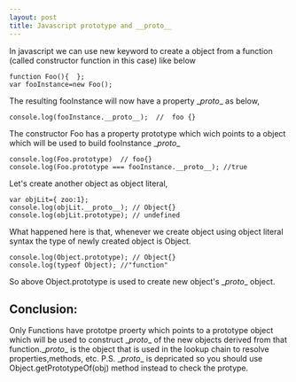 ```yaml
---
layout: post
title: Javascript prototype and __proto__
---
```


In javascript we can use new keyword to create a object from a function (called constructor function in this case) like below

```
function Foo(){  };
var fooInstance=new Foo();
```
The resulting fooInstance will now have a property \__proto__ as below,

```
console.log(fooInstance.__proto__);  //  foo {}
```
The constructor Foo has a property prototype which wich points to a object which will be used to build fooInstance \__proto__

```
console.log(Foo.prototype)  // foo{}
console.log(Foo.prototype === fooInstance.__proto__); //true
```
Let's create another object as object literal,

```
var objLit={ zoo:1};
console.log(objLit.__proto__); // Object{}
console.log(objLit.prototype); // undefined

````
What happened here is that, whenever we create object using object literal syntax the type of newly created object is Object.
```
console.log(Object.prototype); // Object{}
console.log(typeof Object); //"function"
```
So above Object.prototype is used to create new object's \__proto__ object.

Conclusion:
-----------
Only Functions have prototpe proerty which points to a prototype object which will be used to construct \__proto__ of the new
objects derived from that function.\__proto__ is the object that is used in the lookup chain to resolve properties,methods, etc.
P.S.  \__proto__ is depricated so you should use Object.getPrototypeOf(obj) method instead to check the protype.

